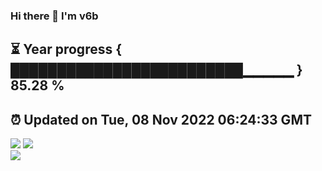 ### Hi there 👋  I'm v6b  
⏳ Year progress { █████████████████████████▁▁▁▁▁ } 85.28 %
---
⏰ Updated on Tue, 08 Nov 2022 06:24:33 GMT
---
![](https://github-readme-stats.vercel.app/api?username=v6b&bg_color=30,e96443,904e95&title_color=fff&text_color=fff&layout=compact)
![](https://github-readme-stats.vercel.app/api/top-langs/?username=v6b&layout=compact&bg_color=30,e96443,904e95&title_color=fff&text_color=fff)  
![](https://gcore.jsdelivr.net/gh/v6b/v6b@main/assets/github-contribution-grid-snake.svg)

